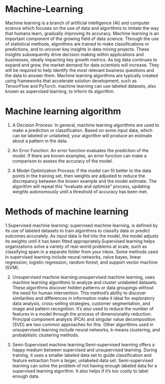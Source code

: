 # Machine-Learning
Machine learning is a branch of artificial intelligence (AI) and computer science which focuses on the use of data and algorithms to imitate the way that humans learn, gradually improving its accuracy.
Machine learning is an important component of the growing field of data science. Through the use of statistical methods, algorithms are trained to make classifications or predictions, and to uncover key insights in data mining projects. These insights subsequently drive decision making within applications and businesses, ideally impacting key growth metrics. As big data continues to expand and grow, the market demand for data scientists will increase. They will be required to help identify the most relevant business questions and the data to answer them.
Machine learning algorithms are typically created using frameworks that accelerate solution development, such as TensorFlow and PyTorch.
machine learning can use labeled datasets, also known as supervised learning, to inform its algorithm.

# Machine learning algorithm
1. A Decision Process: In general, machine learning algorithms are used to make a prediction or classification. Based on some input data, which can be labeled or unlabeled, your algorithm will produce an estimate about a pattern in the data.
   
2. An Error Function: An error function evaluates the prediction of the model. If there are known examples, an error function can make a comparison to assess the accuracy of the model.
   
3. A Model Optimization Process: If the model can fit better to the data points in the training set, then weights are adjusted to reduce the discrepancy between the known example and the model estimate. The algorithm will repeat this “evaluate and optimize” process, updating weights autonomously until a threshold of accuracy has been met.

# Methods of machine learning
1.Supervised machine learning: supervised machine learning, is defined by its use of labeled datasets to train algorithms to classify data or predict outcomes accurately. As input data is fed into the model, the model adjusts its weights until it has been fitted appropriately.Supervised learning helps organizations solve a variety of real-world problems at scale, such as classifying spam in a separate folder from your inbox. Some methods used in supervised learning include neural networks, naïve bayes, linear regression, logistic regression, random forest, and support vector machine (SVM).

2. Unsupervised machine learning:unsupervised machine learning, uses machine learning algorithms to analyze and cluster unlabeled datasets. These algorithms discover hidden patterns or data groupings without the need for human intervention. This method’s ability to discover similarities and differences in information make it ideal for exploratory data analysis, cross-selling strategies, customer segmentation, and image and pattern recognition. It’s also used to reduce the number of features in a model through the process of dimensionality reduction. Principal component analysis (PCA) and singular value decomposition (SVD) are two common approaches for this. Other algorithms used in unsupervised learning include neural networks, k-means clustering, and probabilistic clustering methods.

3. Semi-Supervised machine learning:Semi-supervised learning offers a happy medium between supervised and unsupervised learning. During training, it uses a smaller labeled data set to guide classification and feature extraction from a larger, unlabeled data set. Semi-supervised learning can solve the problem of not having enough labeled data for a supervised learning algorithm. It also helps if it’s too costly to label enough data. 
